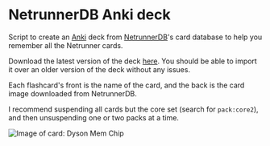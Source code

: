 # NetrunnerDB Anki deck
Script to create an [Anki][1] deck from [NetrunnerDB][2]'s card database to
help you remember all the Netrunner cards.

Download the latest version of the deck
[here](https://github.com/nornagon/anki-nrdb/releases). You should be able to
import it over an older version of the deck without any issues.

Each flashcard's front is the name of the card, and the back is the card image
downloaded from NetrunnerDB.

I recommend suspending all cards but the core set (search for `pack:core2`),
and then unsuspending one or two packs at a time.

![Image of card: Dyson Mem Chip](https://www.cardgamedb.com/forums/uploads/an/med_ADN49_57.png)

[1]: https://ankiweb.net/
[2]: https://netrunnerdb.com/
